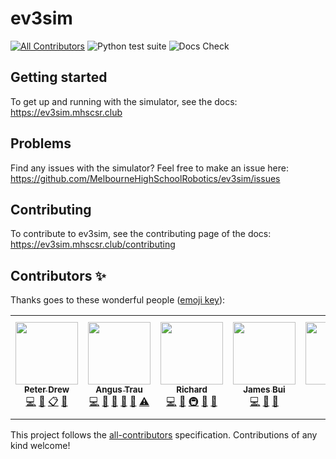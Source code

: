 # ev3sim

<!-- ALL-CONTRIBUTORS-BADGE:START - Do not remove or modify this section -->
[![All Contributors](https://img.shields.io/badge/all_contributors-7-orange.svg?style=flat-square)](#contributors-)<!-- ALL-CONTRIBUTORS-BADGE:END -->
![Python test suite](https://github.com/MelbourneHighSchoolRobotics/ev3sim/workflows/Python%20test%20suite/badge.svg)
![Docs Check](https://github.com/MelbourneHighSchoolRobotics/ev3sim/workflows/Docs%20Check/badge.svg)

## Getting started

To get up and running with the simulator, see the docs: https://ev3sim.mhscsr.club

## Problems

Find any issues with the simulator? Feel free to make an issue here: https://github.com/MelbourneHighSchoolRobotics/ev3sim/issues

## Contributing

To contribute to ev3sim, see the contributing page of the docs: https://ev3sim.mhscsr.club/contributing

## Contributors ✨

Thanks goes to these wonderful people ([emoji key](https://allcontributors.org/docs/en/emoji-key)):

<!-- ALL-CONTRIBUTORS-LIST:START - Do not remove or modify this section -->
<!-- prettier-ignore-start -->
<!-- markdownlint-disable -->
<table>
  <tr>
    <td align="center"><a href="https://pdrew.com/"><img src="https://avatars2.githubusercontent.com/u/10608341?v=4" width="100px;" alt=""/><br /><sub><b>Peter Drew</b></sub></a><br /><a href="https://github.com/MelbourneHighSchoolRobotics/ev3sim/commits?author=peter-drew" title="Code">💻</a> <a href="https://github.com/MelbourneHighSchoolRobotics/ev3sim/commits?author=peter-drew" title="Documentation">📖</a> <a href="#eventOrganizing-peter-drew" title="Event Organizing">📋</a> <a href="#ideas-peter-drew" title="Ideas, Planning, & Feedback">🤔</a></td>
    <td align="center"><a href="https://angus.ws"><img src="https://avatars1.githubusercontent.com/u/13267947?v=4" width="100px;" alt=""/><br /><sub><b>Angus Trau</b></sub></a><br /><a href="https://github.com/MelbourneHighSchoolRobotics/ev3sim/commits?author=angustrau" title="Code">💻</a> <a href="https://github.com/MelbourneHighSchoolRobotics/ev3sim/commits?author=angustrau" title="Documentation">📖</a> <a href="#ideas-angustrau" title="Ideas, Planning, & Feedback">🤔</a> <a href="#question-angustrau" title="Answering Questions">💬</a> <a href="https://github.com/MelbourneHighSchoolRobotics/ev3sim/pulls?q=is%3Apr+reviewed-by%3Aangustrau" title="Reviewed Pull Requests">👀</a> <a href="https://github.com/MelbourneHighSchoolRobotics/ev3sim/commits?author=angustrau" title="Tests">⚠️</a></td>
    <td align="center"><a href="https://dalordish.github.io"><img src="https://avatars2.githubusercontent.com/u/5959205?v=4" width="100px;" alt=""/><br /><sub><b>Richard</b></sub></a><br /><a href="https://github.com/MelbourneHighSchoolRobotics/ev3sim/commits?author=Dalordish" title="Code">💻</a> <a href="https://github.com/MelbourneHighSchoolRobotics/ev3sim/commits?author=Dalordish" title="Documentation">📖</a> <a href="#infra-Dalordish" title="Infrastructure (Hosting, Build-Tools, etc)">🚇</a> <a href="#ideas-Dalordish" title="Ideas, Planning, & Feedback">🤔</a> <a href="https://github.com/MelbourneHighSchoolRobotics/ev3sim/pulls?q=is%3Apr+reviewed-by%3ADalordish" title="Reviewed Pull Requests">👀</a></td>
    <td align="center"><a href="https://github.com/jtbui20"><img src="https://avatars2.githubusercontent.com/u/29140560?v=4" width="100px;" alt=""/><br /><sub><b>James Bui</b></sub></a><br /><a href="https://github.com/MelbourneHighSchoolRobotics/ev3sim/commits?author=jtbui20" title="Code">💻</a> <a href="#design-jtbui20" title="Design">🎨</a> <a href="https://github.com/MelbourneHighSchoolRobotics/ev3sim/pulls?q=is%3Apr+reviewed-by%3Ajtbui20" title="Reviewed Pull Requests">👀</a></td>
    <td align="center"><a href="https://github.com/platy11"><img src="https://avatars0.githubusercontent.com/u/17060983?v=4" width="100px;" alt=""/><br /><sub><b>Max</b></sub></a><br /><a href="https://github.com/MelbourneHighSchoolRobotics/ev3sim/commits?author=platy11" title="Code">💻</a> <a href="https://github.com/MelbourneHighSchoolRobotics/ev3sim/pulls?q=is%3Apr+reviewed-by%3Aplaty11" title="Reviewed Pull Requests">👀</a></td>
    <td align="center"><a href="https://github.com/glipR"><img src="https://avatars1.githubusercontent.com/u/37640160?v=4" width="100px;" alt=""/><br /><sub><b>Jackson Goerner</b></sub></a><br /><a href="https://github.com/MelbourneHighSchoolRobotics/ev3sim/commits?author=glipR" title="Code">💻</a> <a href="https://github.com/MelbourneHighSchoolRobotics/ev3sim/commits?author=glipR" title="Documentation">📖</a> <a href="#maintenance-glipR" title="Maintenance">🚧</a> <a href="#ideas-glipR" title="Ideas, Planning, & Feedback">🤔</a> <a href="#question-glipR" title="Answering Questions">💬</a> <a href="https://github.com/MelbourneHighSchoolRobotics/ev3sim/pulls?q=is%3Apr+reviewed-by%3AglipR" title="Reviewed Pull Requests">👀</a></td>
    <td align="center"><a href="https://github.com/Juicymangoes123"><img src="https://avatars0.githubusercontent.com/u/53684212?v=4" width="100px;" alt=""/><br /><sub><b>Juicymangoes123</b></sub></a><br /><a href="https://github.com/MelbourneHighSchoolRobotics/ev3sim/commits?author=Juicymangoes123" title="Documentation">📖</a></td>
  </tr>
</table>

<!-- markdownlint-enable -->
<!-- prettier-ignore-end -->
<!-- ALL-CONTRIBUTORS-LIST:END -->

This project follows the [all-contributors](https://github.com/all-contributors/all-contributors) specification. Contributions of any kind welcome!
